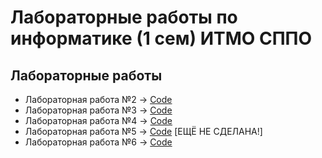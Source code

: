 # Лабораторные работы по информатике (1 сем) ИТМО СППО

## Лабораторные работы

- Лабораторная работа №2 -> [Code](/Lab2)
- Лабораторная работа №3 -> [Code](/Lab3/)
- Лабораторная работа №4 -> [Code](/Lab4/)
- Лабораторная работа №5 -> [Code](/Lab5/) [ЕЩЁ НЕ СДЕЛАНА!]
- Лабораторная работа №6 -> [Code](/Lab6/)

